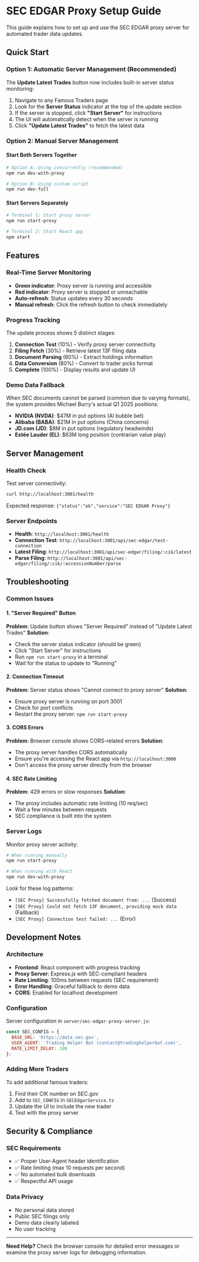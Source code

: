 # SEC EDGAR Proxy Setup Guide

This guide explains how to set up and use the SEC EDGAR proxy server for automated trader data updates.

## Quick Start

### Option 1: Automatic Server Management (Recommended)
The **Update Latest Trades** button now includes built-in server status monitoring:

1. Navigate to any Famous Traders page
2. Look for the **Server Status** indicator at the top of the update section
3. If the server is stopped, click **"Start Server"** for instructions
4. The UI will automatically detect when the server is running
5. Click **"Update Latest Trades"** to fetch the latest data

### Option 2: Manual Server Management

#### Start Both Servers Together
```bash
# Option A: Using concurrently (recommended)
npm run dev-with-proxy

# Option B: Using custom script
npm run dev-full
```

#### Start Servers Separately
```bash
# Terminal 1: Start proxy server
npm run start-proxy

# Terminal 2: Start React app
npm start
```

## Features

### Real-Time Server Monitoring
- **Green indicator**: Proxy server is running and accessible
- **Red indicator**: Proxy server is stopped or unreachable
- **Auto-refresh**: Status updates every 30 seconds
- **Manual refresh**: Click the refresh button to check immediately

### Progress Tracking
The update process shows 5 distinct stages:
1. **Connection Test** (10%) - Verify proxy server connectivity
2. **Filing Fetch** (30%) - Retrieve latest 13F filing data
3. **Document Parsing** (60%) - Extract holdings information
4. **Data Conversion** (80%) - Convert to trader picks format
5. **Complete** (100%) - Display results and update UI

### Demo Data Fallback
When SEC documents cannot be parsed (common due to varying formats), the system provides Michael Burry's actual Q1 2025 positions:
- **NVIDIA (NVDA)**: $47M in put options (AI bubble bet)
- **Alibaba (BABA)**: $21M in put options (China concerns)
- **JD.com (JD)**: $8M in put options (regulatory headwinds)  
- **Estée Lauder (EL)**: $63M long position (contrarian value play)

## Server Management

### Health Check
Test server connectivity:
```bash
curl http://localhost:3001/health
```
Expected response: `{"status":"ok","service":"SEC EDGAR Proxy"}`

### Server Endpoints
- **Health**: `http://localhost:3001/health`
- **Connection Test**: `http://localhost:3001/api/sec-edgar/test-connection`
- **Latest Filing**: `http://localhost:3001/api/sec-edgar/filing/:cik/latest`
- **Parse Filing**: `http://localhost:3001/api/sec-edgar/filing/:cik/:accessionNumber/parse`

## Troubleshooting

### Common Issues

#### 1. "Server Required" Button
**Problem**: Update button shows "Server Required" instead of "Update Latest Trades"
**Solution**: 
- Check the server status indicator (should be green)
- Click "Start Server" for instructions
- Run `npm run start-proxy` in a terminal
- Wait for the status to update to "Running"

#### 2. Connection Timeout
**Problem**: Server status shows "Cannot connect to proxy server"
**Solution**:
- Ensure proxy server is running on port 3001
- Check for port conflicts
- Restart the proxy server: `npm run start-proxy`

#### 3. CORS Errors
**Problem**: Browser console shows CORS-related errors
**Solution**: 
- The proxy server handles CORS automatically
- Ensure you're accessing the React app via `http://localhost:3000`
- Don't access the proxy server directly from the browser

#### 4. SEC Rate Limiting
**Problem**: 429 errors or slow responses
**Solution**:
- The proxy includes automatic rate limiting (10 req/sec)
- Wait a few minutes between requests
- SEC compliance is built into the system

### Server Logs
Monitor proxy server activity:
```bash
# When running manually
npm run start-proxy

# When running with React
npm run dev-with-proxy
```

Look for these log patterns:
- `[SEC Proxy] Successfully fetched document from: ...` (Success)
- `[SEC Proxy] Could not fetch 13F document, providing mock data` (Fallback)
- `[SEC Proxy] Connection test failed: ...` (Error)

## Development Notes

### Architecture
- **Frontend**: React component with progress tracking
- **Proxy Server**: Express.js with SEC-compliant headers
- **Rate Limiting**: 100ms between requests (SEC requirement)
- **Error Handling**: Graceful fallback to demo data
- **CORS**: Enabled for localhost development

### Configuration
Server configuration in `server/sec-edgar-proxy-server.js`:
```javascript
const SEC_CONFIG = {
  BASE_URL: 'https://data.sec.gov',
  USER_AGENT: 'Trading Helper Bot (contact@tradinghelperbot.com)',
  RATE_LIMIT_DELAY: 100
};
```

### Adding More Traders
To add additional famous traders:
1. Find their CIK number on SEC.gov
2. Add to `SEC_CONFIG` in `SECEdgarService.ts`
3. Update the UI to include the new trader
4. Test with the proxy server

## Security & Compliance

### SEC Requirements
- ✅ Proper User-Agent header identification
- ✅ Rate limiting (max 10 requests per second)
- ✅ No automated bulk downloads
- ✅ Respectful API usage

### Data Privacy
- No personal data stored
- Public SEC filings only
- Demo data clearly labeled
- No user tracking

---

**Need Help?** Check the browser console for detailed error messages or examine the proxy server logs for debugging information. 
